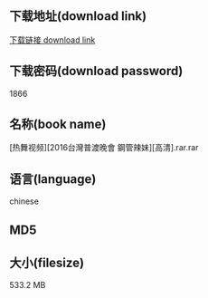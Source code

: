 ## 下载地址(download link)
[下载链接 download link](https://voluble-croquembouche-d321dc.netlify.app/?s=%5B%E7%83%AD%E8%88%9E%E8%A7%86%E9%A2%91%5D%5B2016%E5%8F%B0%E7%81%A3%E6%99%AE%E6%B8%A1%E6%99%9A%E6%9C%83+%E9%8B%BC%E7%AE%A1%E8%BE%A3%E5%A6%B9%5D%5B%E9%AB%98%E6%B8%85%5D.rar)

## 下载密码(download password)
1866

## 名称(book name)
[热舞视频][2016台灣普渡晚會 鋼管辣妹][高清].rar.rar

## 语言(language)
chinese

## MD5


## 大小(filesize)
533.2 MB
